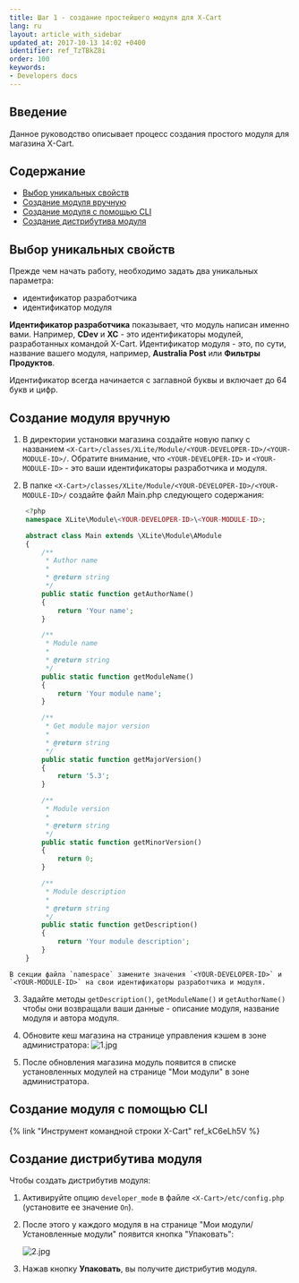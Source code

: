 ```yaml
---
title: Шаг 1 - создание простейшего модуля для X-Cart
lang: ru
layout: article_with_sidebar
updated_at: 2017-10-13 14:02 +0400
identifier: ref_TzTBkZ8i
order: 100
keywords:
- Developers docs
---
```


## Введение

Данное руководство описывает процесс создания простого модуля для магазина X-Cart.

## Содержание

*   [Выбор уникальных свойств](#section-2)
*   [Создание модуля вручную](#section-3)
*   [Создание модуля с помощью CLI](#cli)
*   [Создание дистрибутива модуля](#section-4)

## Выбор уникальных свойств

Прежде чем начать работу, необходимо задать два уникальных параметра:

*   идентификатор разработчика 
*   идентификатор модуля

**Идентификатор разработчика** показывает, что модуль написан именно вами. Например, **CDev** и **XC** - это идентификаторы модулей, разработанных командой X-Cart. Идентификатор модуля - это, по сути, название вашего модуля, например, **Australia Post**  или **Фильтры Продуктов**.

Идентификатор всегда начинается с заглавной буквы и включает до 64 букв и цифр. 

## Создание модуля вручную

1. В директории установки магазина создайте новую папку с названием `<X-Cart>/classes/XLite/Module/<YOUR-DEVELOPER-ID>/<YOUR-MODULE-ID>/`. Обратите внимание, что  `<YOUR-DEVELOPER-ID>` и `<YOUR-MODULE-ID>` - это ваши идентификаторы разработчика и модуля.

2. В папке `<X-Cart>/classes/XLite/Module/<YOUR-DEVELOPER-ID>/<YOUR-MODULE-ID>/` создайте файл Main.php следующего содержания: 

```php
    <?php
    namespace XLite\Module\<YOUR-DEVELOPER-ID>\<YOUR-MODULE-ID>;

    abstract class Main extends \XLite\Module\AModule
    {
        /**
         * Author name
         *
         * @return string
         */
        public static function getAuthorName()
        {
            return 'Your name';
        }

        /**
         * Module name
         *
         * @return string
         */
        public static function getModuleName()
        {
            return 'Your module name';
        }

        /**
         * Get module major version
         *
         * @return string
         */
        public static function getMajorVersion()
        {
            return '5.3';
        }

        /**
         * Module version
         *
         * @return string
         */
        public static function getMinorVersion()
        {
            return 0;
        }

        /**
         * Module description
         *
         * @return string
         */
        public static function getDescription()
        {
            return 'Your module description';
        }
    }
```

	В секции файла `namespace` замените значения `<YOUR-DEVELOPER-ID>` и `<YOUR-MODULE-ID>` на свои идентификаторы разработчика и модуля.

3. Задайте методы `getDescription()`, `getModuleName()` и `getAuthorName()` чтобы они возвращали ваши данные - описание модуля, название модуля и автора модуля.

4. Обновите кеш магазина на странице управления кэшем в зоне администратора:
	![1.jpg]({{site.baseurl}}/attachments/ref_TzTBkZ8i/1.jpg)
    
5. После обновления магазина модуль появится в списке установленных модулей на странице "Мои модули" в зоне администратора.

## Создание модуля с помощью CLI

{% link "Инструмент командной строки X-Cart" ref_kC6eLh5V %}

## Создание дистрибутива модуля

Чтобы создать дистрибутив модуля:

1. Активируйте опцию `developer_mode` в файле `<X-Cart>/etc/config.php` (установите ее значение `On`).

2. После этого у каждого модуля в на странице "Мои модули/Установленные модули" появится кнопка "Упаковать":

	![2.jpg]({{site.baseurl}}/attachments/ref_TzTBkZ8i/2.jpg)

3. Нажав кнопку **Упаковать**, вы получите дистрибутив модуля.
